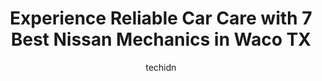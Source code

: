 ---
layout: ampstory
image: https://images.unsplash.com/photo-1653047256226-5abbfa82f1d7?ixlib=rb-4.0.3&ixid=MnwxMjA3fDB8MHxwaG90by1wYWdlfHx8fGVufDB8fHx8&auto=format&fit=crop&w=640&h=853&q=80
author: techidn
featured: false
description: Looking for reliable and skilled Nissan Mechanic in Waco TX, USA? Your search ends here with the 7 best Nissan Mechanic in town. With their expertise and commitment to delivering exceptional
title: Experience Reliable Car Care with 7 Best Nissan Mechanics in Waco TX
cover:
   title: Experience Reliable Car Care with 7 Best Nissan Mechanics in Waco TX
   subtitle: Rickpate
   background: https://images.unsplash.com/photo-1653047256226-5abbfa82f1d7?ixlib=rb-4.0.3&ixid=MnwxMjA3fDB8MHxwaG90by1wYWdlfHx8fGVufDB8fHx8&auto=format&fit=crop&w=640&h=853&q=80

pages: 
 - layout: thirds
   top: <h1>#1 Trinity Auto Haus</h1>
   bottom: "<p>We have taken both of our cars to Trinity in the past week, and they did a great job! Patched up one tire and replaced 2 others. They also diagnosed and suggested other i</p>"
   background: https://www.knot35.com/toplist/wp-content/uploads/2023/06/best-nissan-mechanic-1-in-waco-tx-1685832787.jpeg
   backgroundblur: true
 - layout: thirds
   top: <h1>#2 Kish Complete Car Care Center</h1>
   bottom: "<p>5300 Franklin Ave, Waco, TX 76710, United States</p>"
   background: https://www.knot35.com/toplist/wp-content/uploads/2023/06/best-nissan-mechanic-2-in-waco-tx-1685832787.jpeg
   cta:
      link: https://www.knot35.com/toplist/experience-reliable-car-care-with-7-best-nissan-mechanics-in-waco-tx/
      text: Experience Reliable Car Care with 7 Best Nissan Mechanics in Waco TX
 - layout: thirds
   top: <h1>#3 Dunns Auto Repair</h1>
   bottom: "<p>208 Lake Air Dr, Waco, TX 76710, United States</p>"
   background: https://www.knot35.com/toplist/wp-content/uploads/2023/06/best-nissan-mechanic-3-in-waco-tx-1685832788.jpeg
   cta:
      link: https://www.knot35.com/toplist/experience-reliable-car-care-with-7-best-nissan-mechanics-in-waco-tx/
      text: Experience Reliable Car Care with 7 Best Nissan Mechanics in Waco TX
 - layout: thirds
   top: <h1>#4 Trinity Auto Haus</h1>
   bottom: "<p>9515 China Spring Rd, Waco, TX 76708, United States</p>"
   background: https://images.unsplash.com/photo-1618005182384-a83a8bd57fbe?ixlib=rb-4.0.3&ixid=MnwxMjA3fDB8MHxwaG90by1wYWdlfHx8fGVufDB8fHx8&auto=format&fit=crop&w=640&h=853&q=80
   cta:
      link: https://www.knot35.com/toplist/experience-reliable-car-care-with-7-best-nissan-mechanics-in-waco-tx/
      text: Experience Reliable Car Care with 7 Best Nissan Mechanics in Waco TX
 - layout: thirds
   top: <h1>#5 Perales Brothers Automotive</h1>
   bottom: "<p>1125 Austin Ave, Waco, TX 76701, United States</p>"
   background: https://images.unsplash.com/photo-1580610447943-1bfbef5efe07?ixlib=rb-4.0.3&ixid=MnwxMjA3fDB8MHxwaG90by1wYWdlfHx8fGVufDB8fHx8&auto=format&fit=crop&w=640&h=853&q=80
   cta:
      link: https://www.knot35.com/toplist/experience-reliable-car-care-with-7-best-nissan-mechanics-in-waco-tx/
      text: Experience Reliable Car Care with 7 Best Nissan Mechanics in Waco TX
 - layout: thirds
   top: <h1>#6 Advanced Car Care Center</h1>
   bottom: "<p>609 Towne Oaks Dr, Waco, TX 76710, United States</p>"
   background: https://images.unsplash.com/photo-1509114397022-ed747cca3f65?ixlib=rb-4.0.3&ixid=MnwxMjA3fDB8MHxwaG90by1wYWdlfHx8fGVufDB8fHx8&auto=format&fit=crop&w=640&h=853&q=80
   cta:
      link: https://www.knot35.com/toplist/experience-reliable-car-care-with-7-best-nissan-mechanics-in-waco-tx/
      text: Experience Reliable Car Care with 7 Best Nissan Mechanics in Waco TX
 - layout: thirds
   top: <h1>#7 Renschler Auto Service, LLC</h1>
   bottom: "<p>600 S Valley Mills Dr, Waco, TX 76711, United States</p>"
   background: https://images.unsplash.com/photo-1632260260864-caf7fde5ec36?ixlib=rb-4.0.3&ixid=MnwxMjA3fDB8MHxwaG90by1wYWdlfHx8fGVufDB8fHx8&auto=format&fit=crop&w=640&h=853&q=80
   cta:
      link: https://www.knot35.com/toplist/experience-reliable-car-care-with-7-best-nissan-mechanics-in-waco-tx/
      text: Experience Reliable Car Care with 7 Best Nissan Mechanics in Waco TX
 - layout: thirds
   middle: Continue reading...
   background: https://images.unsplash.com/photo-1527066579998-dbbae57f45ce?ixlib=rb-4.0.3&ixid=MnwxMjA3fDB8MHxwaG90by1wYWdlfHx8fGVufDB8fHx8&auto=format&fit=crop&w=640&h=853&q=80
   cta:
      link: https://www.knot35.com/toplist/experience-reliable-car-care-with-7-best-nissan-mechanics-in-waco-tx/
      text: Experience Reliable Car Care with 7 Best Nissan Mechanics in Waco TX
      
---
